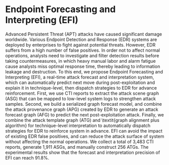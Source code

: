 # Endpoint Forecasting and Interpreting (EFI)
Advanced Persistent Threat (APT) attacks have caused significant damage worldwide. Various Endpoint Detection and Response (EDR) systems are deployed by enterprises to fight against potential threats. However, EDR suffers from a high number of false positives. In order not to affect normal operations, analysts need to investigate and filter detection results before taking countermeasures, in which heavy manual labor and alarm fatigue cause analysts miss optimal response time, thereby leading to information leakage and destruction. To this end, we propose Endpoint Forecasting and Interpreting (EFI), a real-time attack forecast and interpretation system, which can automatically predict next move during post-exploitation and explain it in technique-level, then dispatch strategies to EDR for advance reinforcement. First, we use CTI reports to extract the attack scene graph (ASG) that can be mapped to low-level system logs to strengthen attack samples. Second, we build a serialized graph forecast model, and combine the attack provenance graph (APG) created by EDR to generate an attack forecast graph (AFG) to predict the next post-exploitation attack. Finally, we combine the attack template graph (ATG) and \textit{graph alignment plus algorithm} for technique-level interpretation to automatically dispatch strategies for EDR to reinforce system in advance. EFI can avoid the impact of existing EDR false positives, and can reduce the attack surface of system without affecting the normal operations. We collect a total of 3,483 CTI reports, generate 1,911 ASGs, and manually construct 256 ATGs. The experimental results show that the forecast and interpretation precision of EFI can reach 91.8\%.
